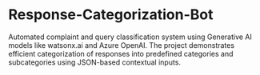 # Response-Categorization-Bot
Automated complaint and query classification system using Generative AI models like watsonx.ai and Azure OpenAI. The project demonstrates efficient categorization of responses into predefined categories and subcategories using JSON-based contextual inputs.
